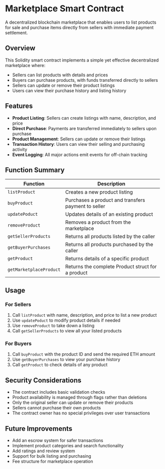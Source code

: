 # Marketplace Smart Contract

A decentralized blockchain marketplace that enables users to list products for sale and purchase items directly from sellers with immediate payment settlement.

## Overview

This Solidity smart contract implements a simple yet effective decentralized marketplace where:

- Sellers can list products with details and prices
- Buyers can purchase products, with funds transferred directly to sellers
- Sellers can update or remove their product listings
- Users can view their purchase history and listing history

## Features

- **Product Listing**: Sellers can create listings with name, description, and price
- **Direct Purchase**: Payments are transferred immediately to sellers upon purchase
- **Product Management**: Sellers can update or remove their listings
- **Transaction History**: Users can view their selling and purchasing activity
- **Event Logging**: All major actions emit events for off-chain tracking

## Function Summary

| Function                | Description                                         |
| ----------------------- | --------------------------------------------------- |
| `listProduct`           | Creates a new product listing                       |
| `buyProduct`            | Purchases a product and transfers payment to seller |
| `updatePoduct`          | Updates details of an existing product              |
| `removeProduct`         | Removes a product from the marketplace              |
| `getSellerProducts`     | Returns all products listed by the caller           |
| `getBuyerPurchases`     | Returns all products purchased by the caller        |
| `getProduct`            | Returns details of a specific product               |
| `getMarketplaceProduct` | Returns the complete Product struct for a product   |

## Usage

### For Sellers

1. Call `listProduct` with name, description, and price to list a new product
2. Use `updatePoduct` to modify product details if needed
3. Use `removeProduct` to take down a listing
4. Call `getSellerProducts` to view all your listed products

### For Buyers

1. Call `buyProduct` with the product ID and send the required ETH amount
2. Use `getBuyerPurchases` to view your purchase history
3. Call `getProduct` to check details of any product

## Security Considerations

- The contract includes basic validation checks
- Product availability is managed through flags rather than deletions
- Only the original seller can update or remove their products
- Sellers cannot purchase their own products
- The contract owner has no special privileges over user transactions

## Future Improvements

- Add an escrow system for safer transactions
- Implement product categories and search functionality
- Add ratings and review system
- Support for bulk listing and purchasing
- Fee structure for marketplace operation
